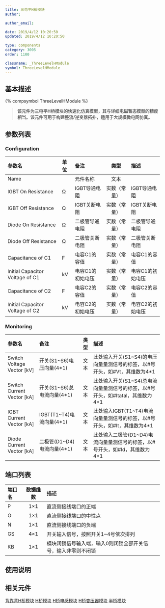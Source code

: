 ```yaml
---
title: 三电平H桥模块
author:

author_email:

date: 2019/4/12 10:20:50
updated: 2019/4/12 10:20:50

type: components
category: 3005
order: 1100

classname: _ThreeLevelHModule
symbol: ThreeLevelHModule
---
```

## 基本描述
{% compsymbol ThreeLevelHModule %}

> **该元件为三电平H桥模块的快速化仿真模型，其与详细电磁暂态模型的精度相当。该元件可用于构建整流/逆变器拓扑，适用于大规模微电网仿真。**

## 参数列表
### Configuration
| 参数名 | 单位 | 备注 | 类型 | 描述 |
| :--- | :--- | :--- | :--: | :--- |
| Name |  | 元件名称 | 文本 |  |
| IGBT On Resistance | Ω | IGBT导通电阻 | 实数（常量） | IGBT导通电阻 |
| IGBT Off Resistance | Ω | IGBT关断电阻 | 实数（常量） | IGBT关断电阻 |
| Diode On Resistance | Ω | 二极管导通电阻 | 实数（常量） | 二极管导通电阻 |
| Diode Off Resistance | Ω | 二极管关断电阻 | 实数（常量） | 二极管关断电阻 |
| Capacitance of C1 | F | 电容C1的容值 | 实数（常量） | 电容C1的容值 |
| Initial Capacitor Voltage of C1| kV | 电容C1的初始电压 | 实数（常量） | 电容C1的初始电压 |
| Capacitance of C2 | F | 电容C2的容值 | 实数（常量） | 电容C2的容值 |
| Initial Capacitor Voltage of C2| kV | 电容C2的初始电压 | 实数（常量） | 电容C2的初始电压 |

### Monitoring
| 参数名 | 备注 | 类型 | 描述 |
| :--- | :--- | :--: | :--- |
| Switch Voltage Vector \[kV\] | 开关(S1~S6)电压向量(4\*1) | 文本 | 此处输入开关(S1~S4)的电压向量量测信号的标签，以#号开头，如#Vt，其维数为4\*1 |
| Switch Current Vector \[kA\] | 开关(S1~S6)总电流向量(4\*1) | 文本 | 此处输入开关(S1~S4)总电流向量量测信号的标签，以#号开头，如#Itatal，其维数为4\*1 |
| IGBT Current Vector \[kA\] | IGBT(T1~T4)电流向量(4\*1) | 文本 | 此处输入IGBT(T1~T4)电流向量量测信号的标签，以#号开头，如#It，其维数为4\*1 |
| Diode Current Vector \[kA\] | 二极管(D1~D4)电流向量(4\*1) | 文本 | 此处输入二极管(D1~D4)电流向量量测信号的标签，以#号开头，如#Id，其维数为4\*1 |


## 端口列表

| 端口名 | 数据维数 | 描述 |
| :--- | :--:  | :--- |
| P | 1×1 |直流侧接线端口的正端 |
| O | 1×1 |直流侧接线端口的中性点 |
| N | 1×1 |直流侧接线端口的负端 |
| GS | 4×1 |开关输入信号，按照开关1~4号依次排列 |
| KB | 1×1 |模块闭锁信号输入端，输入0则闭锁全部开关信号，输入非零则不闭锁 |

## 使用说明


## 相关元件
[背靠背H桥模块](comp_BacktoBackModule.html)
[H桥模块](comp_HBridgeModule.html)
[H桥电感模块](comp_HBridgeWithInductanceModule.html)
[H桥变压器模块](comp_HBridgeWithTransformerModule.html)
[半桥模块](comp_HalfBridgeModule.html)
